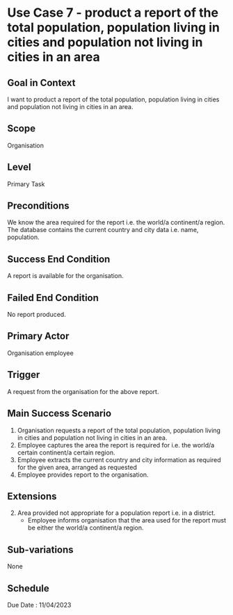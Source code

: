 # Use Case 7 - product a report of the total population, population living in cities and population not living in cities in an area

## Goal in Context
I want to product a report of the total population, population living in cities and population not living in cities 
in an area.

## Scope
Organisation

## Level
Primary Task

## Preconditions
We know the area required for the report i.e. the world/a continent/a region. <br>
The database contains the current country and city data i.e. name, population.

## Success End Condition
A report is available for the organisation.

## Failed End Condition
No report produced.

## Primary Actor
Organisation employee

## Trigger
A request from the organisation for the above report.

## Main Success Scenario
1. Organisation requests a report of the total population, population living in cities and population not living in cities
   in an area. <br>
2. Employee captures the area the report is required for i.e. the world/a certain continent/a certain region. <br>
3. Employee extracts the current country and city information as required for the given area, arranged as requested <br>
4. Employee provides report to the organisation.

## Extensions
2. Area provided not appropriate for a population report i.e. in a district.<br>
    * Employee informs organisation that the area used for the report must be either the world/a continent/a region.

## Sub-variations
None

## Schedule
Due Date : 11/04/2023